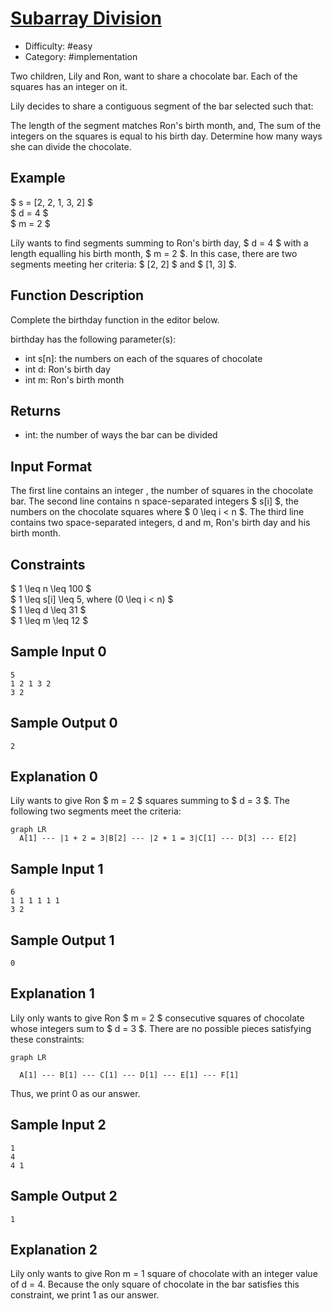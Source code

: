 # [Subarray Division](https://www.hackerrank.com/challenges/the-birthday-bar)

- Difficulty: #easy
- Category: #implementation

Two children, Lily and Ron, want to share a chocolate bar. Each of the squares has an integer on it.

Lily decides to share a contiguous segment of the bar selected such that:

The length of the segment matches Ron's birth month, and,
The sum of the integers on the squares is equal to his birth day.
Determine how many ways she can divide the chocolate.

## Example

$ s = [2, 2, 1, 3, 2] $ \
$ d = 4 $ \
$ m = 2 $

Lily wants to find segments summing to Ron's birth day, $ d = 4 $ with a length
equalling his birth month, $ m = 2 $. In this case, there are two segments
meeting her criteria: $ [2, 2] $ and $ [1, 3] $.

## Function Description

Complete the birthday function in the editor below.

birthday has the following parameter(s):

- int s[n]: the numbers on each of the squares of chocolate
- int d: Ron's birth day
- int m: Ron's birth month

## Returns

- int: the number of ways the bar can be divided

## Input Format

The first line contains an integer , the number of squares in the chocolate
bar.
The second line contains n space-separated integers $ s[i] $, the numbers on the
chocolate squares where $ 0 \leq i < n $.
The third line contains two space-separated integers, d and m, Ron's
birth day and his birth month.

## Constraints

$ 1 \leq n \leq 100 $ \
$ 1 \leq s[i] \leq 5, where (0 \leq i < n) $ \
$ 1 \leq d \leq 31 $ \
$ 1 \leq m \leq 12 $

## Sample Input 0

```text
5
1 2 1 3 2
3 2
```

## Sample Output 0

```text
2
```

## Explanation 0

Lily wants to give Ron $ m = 2 $ squares summing to $ d = 3 $. The following two
segments meet the criteria:

```mermaid
graph LR
  A[1] --- |1 + 2 = 3|B[2] --- |2 + 1 = 3|C[1] --- D[3] --- E[2]
```

## Sample Input 1

```text
6
1 1 1 1 1 1
3 2
```

## Sample Output 1

```text
0
```

## Explanation 1

Lily only wants to give Ron $ m = 2 $ consecutive squares of chocolate whose
integers sum to $ d = 3 $. There are no possible pieces satisfying these
constraints:

```mermaid
graph LR

  A[1] --- B[1] --- C[1] --- D[1] --- E[1] --- F[1]
```

Thus, we print 0 as our answer.

## Sample Input 2

```text
1
4
4 1
```

## Sample Output 2

```text
1
```

## Explanation 2

Lily only wants to give Ron m = 1 square of chocolate with an integer value
of d = 4. Because the only square of chocolate in the bar satisfies this
constraint, we print 1 as our answer.
